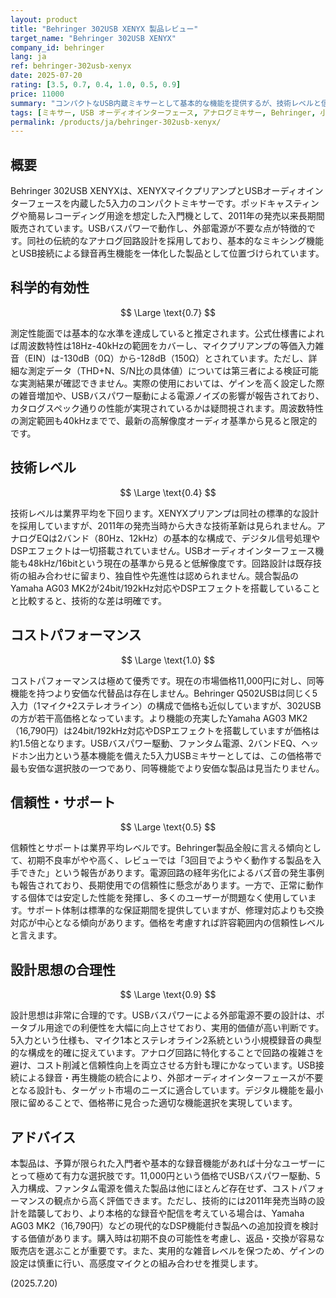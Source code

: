 ```yaml
---
layout: product
title: "Behringer 302USB XENYX 製品レビュー"
target_name: "Behringer 302USB XENYX"
company_id: behringer
lang: ja
ref: behringer-302usb-xenyx
date: 2025-07-20
rating: [3.5, 0.7, 0.4, 1.0, 0.5, 0.9]
price: 11000
summary: "コンパクトなUSB内蔵ミキサーとして基本的な機能を提供するが、技術レベルと信頼性に課題がある製品"
tags: [ミキサー, USB オーディオインターフェース, アナログミキサー, Behringer, 小型ミキサー, XENYX]
permalink: /products/ja/behringer-302usb-xenyx/
---
```


## 概要

Behringer 302USB XENYXは、XENYXマイクプリアンプとUSBオーディオインターフェースを内蔵した5入力のコンパクトミキサーです。ポッドキャスティングや簡易レコーディング用途を想定した入門機として、2011年の発売以来長期間販売されています。USBバスパワーで動作し、外部電源が不要な点が特徴的です。同社の伝統的なアナログ回路設計を採用しており、基本的なミキシング機能とUSB接続による録音再生機能を一体化した製品として位置づけられています。

## 科学的有効性

$$ \Large \text{0.7} $$

測定性能面では基本的な水準を達成していると推定されます。公式仕様書によれば周波数特性は18Hz-40kHzの範囲をカバーし、マイクプリアンプの等価入力雑音（EIN）は-130dB（0Ω）から-128dB（150Ω）とされています。ただし、詳細な測定データ（THD+N、S/N比の具体値）については第三者による検証可能な実測結果が確認できません。実際の使用においては、ゲインを高く設定した際の雑音増加や、USBバスパワー駆動による電源ノイズの影響が報告されており、カタログスペック通りの性能が実現されているかは疑問視されます。周波数特性の測定範囲も40kHzまでで、最新の高解像度オーディオ基準から見ると限定的です。

## 技術レベル

$$ \Large \text{0.4} $$

技術レベルは業界平均を下回ります。XENYXプリアンプは同社の標準的な設計を採用していますが、2011年の発売当時から大きな技術革新は見られません。アナログEQは2バンド（80Hz、12kHz）の基本的な構成で、デジタル信号処理やDSPエフェクトは一切搭載されていません。USBオーディオインターフェース機能も48kHz/16bitという現在の基準から見ると低解像度です。回路設計は既存技術の組み合わせに留まり、独自性や先進性は認められません。競合製品のYamaha AG03 MK2が24bit/192kHz対応やDSPエフェクトを搭載していることと比較すると、技術的な差は明確です。

## コストパフォーマンス

$$ \Large \text{1.0} $$

コストパフォーマンスは極めて優秀です。現在の市場価格11,000円に対し、同等機能を持つより安価な代替品は存在しません。Behringer Q502USBは同じく5入力（1マイク+2ステレオライン）の構成で価格も近似していますが、302USBの方が若干高価格となっています。より機能の充実したYamaha AG03 MK2（16,790円）は24bit/192kHz対応やDSPエフェクトを搭載していますが価格は約1.5倍となります。USBバスパワー駆動、ファンタム電源、2バンドEQ、ヘッドホン出力という基本機能を備えた5入力USBミキサーとしては、この価格帯で最も安価な選択肢の一つであり、同等機能でより安価な製品は見当たりません。

## 信頼性・サポート

$$ \Large \text{0.5} $$

信頼性とサポートは業界平均レベルです。Behringer製品全般に言える傾向として、初期不良率がやや高く、レビューでは「3回目でようやく動作する製品を入手できた」という報告があります。電源回路の経年劣化によるバズ音の発生事例も報告されており、長期使用での信頼性に懸念があります。一方で、正常に動作する個体では安定した性能を発揮し、多くのユーザーが問題なく使用しています。サポート体制は標準的な保証期間を提供していますが、修理対応よりも交換対応が中心となる傾向があります。価格を考慮すれば許容範囲内の信頼性レベルと言えます。

## 設計思想の合理性

$$ \Large \text{0.9} $$

設計思想は非常に合理的です。USBバスパワーによる外部電源不要の設計は、ポータブル用途での利便性を大幅に向上させており、実用的価値が高い判断です。5入力という仕様も、マイク1本とステレオライン2系統という小規模録音の典型的な構成を的確に捉えています。アナログ回路に特化することで回路の複雑さを避け、コスト削減と信頼性向上を両立させる方針も理にかなっています。USB接続による録音・再生機能の統合により、外部オーディオインターフェースが不要となる設計も、ターゲット市場のニーズに適合しています。デジタル機能を最小限に留めることで、価格帯に見合った適切な機能選択を実現しています。

## アドバイス

本製品は、予算が限られた入門者や基本的な録音機能があれば十分なユーザーにとって極めて有力な選択肢です。11,000円という価格でUSBバスパワー駆動、5入力構成、ファンタム電源を備えた製品は他にほとんど存在せず、コストパフォーマンスの観点から高く評価できます。ただし、技術的には2011年発売当時の設計を踏襲しており、より本格的な録音や配信を考えている場合は、Yamaha AG03 MK2（16,790円）などの現代的なDSP機能付き製品への追加投資を検討する価値があります。購入時は初期不良の可能性を考慮し、返品・交換が容易な販売店を選ぶことが重要です。また、実用的な雑音レベルを保つため、ゲインの設定は慎重に行い、高感度マイクとの組み合わせを推奨します。

(2025.7.20)